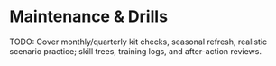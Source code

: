# Maintenance & Drills

TODO: Cover monthly/quarterly kit checks, seasonal refresh, realistic scenario practice; skill trees, training logs, and after-action reviews.

